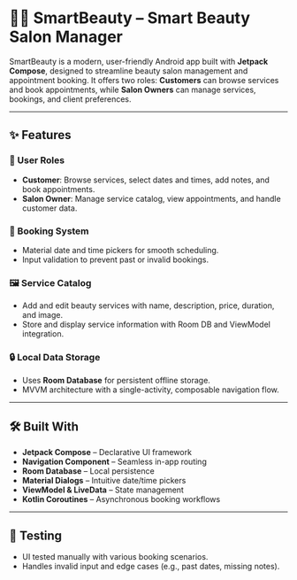 # 💇‍♀️ SmartBeauty – Smart Beauty Salon Manager

SmartBeauty is a modern, user-friendly Android app built with **Jetpack Compose**, designed to streamline beauty salon management and appointment booking. It offers two roles: **Customers** can browse services and book appointments, while **Salon Owners** can manage services, bookings, and client preferences.

---

## ✨ Features

### 👤 User Roles
- **Customer**: Browse services, select dates and times, add notes, and book appointments.
- **Salon Owner**: Manage service catalog, view appointments, and handle customer data.

### 📅 Booking System
- Material date and time pickers for smooth scheduling.
- Input validation to prevent past or invalid bookings.

### 🖼️ Service Catalog
- Add and edit beauty services with name, description, price, duration, and image.
- Store and display service information with Room DB and ViewModel integration.

### 🔒 Local Data Storage
- Uses **Room Database** for persistent offline storage.
- MVVM architecture with a single-activity, composable navigation flow.

---

## 🛠️ Built With

- **Jetpack Compose** – Declarative UI framework
- **Navigation Component** – Seamless in-app routing
- **Room Database** – Local persistence
- **Material Dialogs** – Intuitive date/time pickers
- **ViewModel & LiveData** – State management
- **Kotlin Coroutines** – Asynchronous booking workflows

---

## 🧪 Testing

- UI tested manually with various booking scenarios.
- Handles invalid input and edge cases (e.g., past dates, missing notes).
